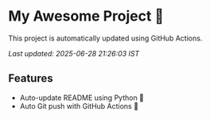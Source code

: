 # My Awesome Project 🚀

This project is automatically updated using GitHub Actions.

_Last updated: 2025-06-28 21:26:03 IST_

## Features
- Auto-update README using Python 🐍
- Auto Git push with GitHub Actions 🤖
